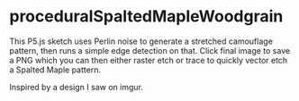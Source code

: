 # proceduralSpaltedMapleWoodgrain
This P5.js sketch uses Perlin noise to generate a stretched camouflage pattern, then runs a simple edge detection on that. Click final image to save a PNG which you can then either raster etch or trace to quickly vector etch a Spalted Maple pattern.

Inspired by a design I saw on imgur.